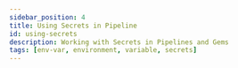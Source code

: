```yaml
---
sidebar_position: 4
title: Using Secrets in Pipeline
id: using-secrets
description: Working with Secrets in Pipelines and Gems
tags: [env-var, environment, variable, secrets]
---
```

